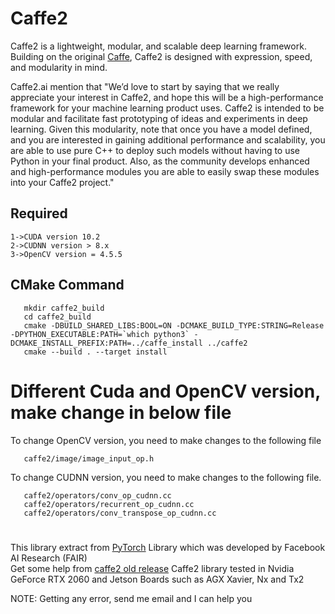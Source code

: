 Caffe2
===================

Caffe2 is a lightweight, modular, and scalable deep learning framework. Building on the original [Caffe](http://caffe.berkeleyvision.org/), Caffe2 is designed with expression, speed, and modularity in mind.

Caffe2.ai mention that "We’d love to start by saying that we really appreciate your interest in Caffe2, and hope this will be a high-performance framework for your machine learning product uses. Caffe2 is intended to be modular and facilitate fast prototyping of ideas and experiments in deep learning. Given this modularity, note that once you have a model defined, and you are interested in gaining additional performance and scalability, you are able to use pure C++ to deploy such models without having to use Python in your final product. Also, as the community develops enhanced and high-performance modules you are able to easily swap these modules into your Caffe2 project."


Required
------------------------------
```
1->CUDA version 10.2 
2->CUDNN version > 8.x 
3->OpenCV version = 4.5.5 
```
CMake Command
------------------------------
```
   mkdir caffe2_build 
   cd caffe2_build
   cmake -DBUILD_SHARED_LIBS:BOOL=ON -DCMAKE_BUILD_TYPE:STRING=Release -DPYTHON_EXECUTABLE:PATH=`which python3` -DCMAKE_INSTALL_PREFIX:PATH=../caffe_install ../caffe2
   cmake --build . --target install
```

# Different Cuda and OpenCV version, make change in below file

To change OpenCV version, you need to make changes to the following file
```
   caffe2/image/image_input_op.h
```
To change CUDNN version, you need to make changes to the following file. 
```
   caffe2/operators/conv_op_cudnn.cc
   caffe2/operators/recurrent_op_cudnn.cc
   caffe2/operators/conv_transpose_op_cudnn.cc
```

#
This library extract from [PyTorch](https://github.com/pytorch/pytorch) Library which was developed by Facebook AI Research (FAIR) <br />
Get some help from [caffe2 old release](https://github.com/facebookarchive/caffe2)
Caffe2 library tested in Nvidia GeForce RTX 2060 and Jetson Boards such as AGX Xavier, Nx and Tx2 <br />

NOTE: Getting any error, send me email and I can help you
